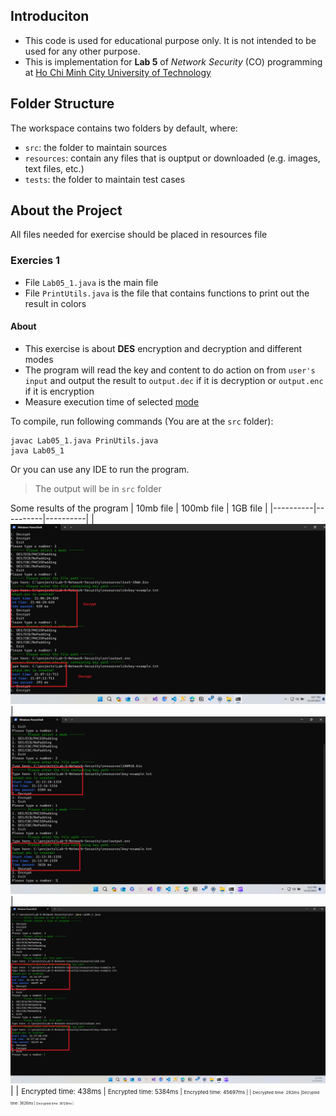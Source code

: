## Introduciton

- This code is used for educational purpose only. It is not intended to be used for any other purpose.
- This is implementation for **Lab 5** of *Network Security* (CO) programming at <a href="https://hcmut.edu.vn/">Ho Chi Minh City University of Technology</a>

## Folder Structure

The workspace contains two folders by default, where:

- `src`: the folder to maintain sources
- `resources`: contain any files that is ouptput or downloaded (e.g. images, text files, etc.)
- `tests`: the folder to maintain test cases


## About the Project
All files needed for exercise should be placed in resources file

### Exercies 1
- File `Lab05_1.java` is the main file
- File `PrintUtils.java` is the file that contains functions to print out the result in colors

#### About 
- This exercise is about **DES** encryption and decryption and different modes
- The program will read the key and content to do action on from `user's input` and output the result to `output.dec` if it is decryption or `output.enc` if it is encryption
- Measure execution time of selected [mode](https://manansingh.github.io/Cryptolab-Offline/c13-des-modes.html)

To compile, run following commands (You are at the `src` folder):
```
javac Lab05_1.java PrinUtils.java
java Lab05_1
```
Or you can use any IDE to run the program.

> The output will be in `src` folder

Some results of the program
| 10mb file | 100mb file | 1GB file |
|----------|----------|----------|
| ![CBC Padding 10mb](resources/10MB_CBC_PADDING.png)   | ![ECB mode no padding](resources/100MB_DES-ECB-NoPadding.png)   | ![ECB with padding](resources/1GB_ECB_PKCS5PADDING.png)   |
| <small>Encrypted time: 438ms | <small>Encrypted time: 5384ms  | <small>Encrypted time: 45697ms  |
| <small>Decrypted time: 292ms |<small>Decrypted time: 3626ms  | <small>Decrypted time: 36129ms  |
